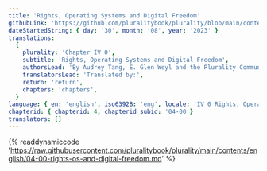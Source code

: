 ```yaml
---
title: 'Rights, Operating Systems and Digital Freedom'
githubLink: 'https://github.com/pluralitybook/plurality/blob/main/contents/english/04-00-rights-os-and-digital-freedom.md'
dateStartedString: { day: '30', month: '08', year: '2023' }
translations:
  {
    plurality: 'Chapter IV 0',
    subtitle: 'Rights, Operating Systems and Digital Freedom',
    authorsLead: 'By Audrey Tang, E. Glen Weyl and the Plurality Community',
    translatorsLead: 'Translated by:',
    return: 'return',
    chapters: 'chapters',
  }
language: { en: 'english', iso6392B: 'eng', locale: 'IV 0 Rights, Operating Systems and Digital Freedom' }
chapterid: { chapterid: 4, chapterid_subid: '04-00'}
translators: []
---
```

{% readdynamiccode 'https://raw.githubusercontent.com/pluralitybook/plurality/main/contents/english/04-00-rights-os-and-digital-freedom.md' %}

